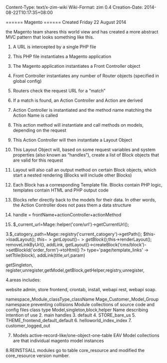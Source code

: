 Content-Type: text/x-zim-wiki
Wiki-Format: zim 0.4
Creation-Date: 2014-08-22T10:17:35+08:00

====== Magento ======
Created Friday 22 August 2014

the Magento team shares this world view and has created a more abstract MVC pattern that looks something like this.

1. A URL is intercepted by a single PHP file
2. This PHP file instantiates a Magento application
3. The Magento application instantiates a Front Controller object
4. Front Controller instantiates any number of Router objects (specified in global config)
5. Routers check the request URL for a “match”
6. If a match is found, an Action Controller and Action are derived
7. Action Controller is instantiated and the method name matching the Action Name is called
8. This action method will instantiate and call methods on models, depending on the request
9. This Action Controller will then instantiate a Layout Object
10. This Layout Object will, based on some request variables and system properties (also known as “handles”), create a list of Block objects that are valid for this request
11. Layout will also call an output method on certain Block objects, which start a nested rendering (Blocks will include other Blocks)
12. Each Block has a corresponding Template file. Blocks contain PHP logic, templates contain HTML and PHP output code
13. Blocks refer directly back to the models for their data. In other words, the Action Controller does not pass them a data structure

1. handle = frontName+actionController+actionMethod

2. $_current_url=Mage::helper('core/url')->getCurrentUrl();

3.$_catogery_path=Mage::registry('current_catogery')->getPath();
	 $this->loadLayout(); $this->getLayout()->getBlock();$this->renderLayout();
	removeLinkByUrl(), addLink,
	<?php echo $this->getLayout()->createBlock(‘cms/block’)->setBlockId('order_form')->toHtml() ?> 
 type='page/template_links'  -> setTtile(block), addLink(title,url,param)

getSingleton, register,unregister,getModel,getBlock,getHelper,registry,unregister,

4.areas includes:

 
website admin, store frontend, crontab, install, webapi rest, webapi soap.

namespace_Module_classType_className
Mage_Customer_Model_Group
namespace preventing collisions
Module collections  of source code and config files
class type Model,singleton,block,helper
Name describing intention of use
2. main handles
3. default
4. STORE_bare_us
5. THEME_frontend_default_default
6. helloworld_index_index
7. customer_logged_out

7. Models
active-record-like/one-object-one-table
EAV
Model collections are  that individual magento model instances

8.REINSTSALL modules
   go to table core_resource and modified the core_resource version number.
